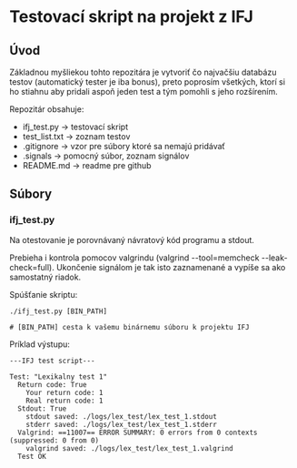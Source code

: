 # Testovací skript na projekt z IFJ

## Úvod

Základnou myšliekou tohto repozitára je vytvoriť čo najvačšiu databázu testov (automatický tester je iba bonus),
preto poprosím všetkých, ktorí si ho stiahnu aby pridali aspoň jeden test a tým pomohli s jeho rozšírením. 



Repozitár obsahuje:
 - ifj_test.py   -> testovací skript 
 - test_list.txt -> zoznam testov
 - .gitignore    -> vzor pre súbory ktoré sa nemajú pridávať
 - .signals      -> pomocný súbor, zoznam signálov
 - README.md     -> readme pre github

## Súbory

### ifj_test.py
Na otestovanie je porovnávaný návratový kód programu a stdout.

Prebieha i kontrola pomocov valgrindu (valgrind --tool=memcheck --leak-check=full). Ukončenie signálom je tak isto zaznamenané a vypíše sa ako samostatný riadok.

Spúšťanie skriptu:
```
./ifj_test.py [BIN_PATH]

# [BIN_PATH] cesta k vašemu binárnemu súboru k projektu IFJ
```
Príklad výstupu:
```
---IFJ test script---

Test: "Lexikalny test 1"
  Return code: True
    Your return code: 1
    Real return code: 1
  Stdout: True
    stdout saved: ./logs/lex_test/lex_test_1.stdout
    stderr saved: ./logs/lex_test/lex_test_1.stderr
  Valgrind: ==11007== ERROR SUMMARY: 0 errors from 0 contexts (suppressed: 0 from 0)
    valgrind saved: ./logs/lex_test/lex_test_1.valgrind
  Test OK
```
